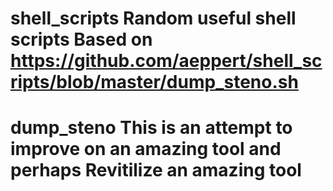 # shell_scripts Random useful shell scripts Based on https://github.com/aeppert/shell_scripts/blob/master/dump_steno.sh
# dump_steno This is an attempt to improve on an amazing tool and perhaps Revitilize an amazing tool
